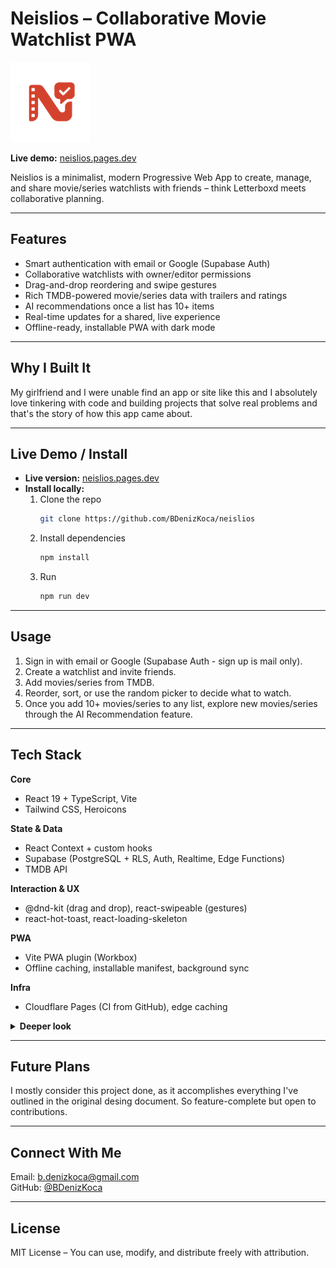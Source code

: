 # Neislios – Collaborative Movie Watchlist PWA  

![Logo](public/icons/icon-128x128.png)

**Live demo:** [neislios.pages.dev](https://neislios.pages.dev)  

Neislios is a minimalist, modern Progressive Web App to create, manage, and share movie/series watchlists with friends – think Letterboxd meets collaborative planning.

---

## Features  

- Smart authentication with email or Google (Supabase Auth)  
- Collaborative watchlists with owner/editor permissions  
- Drag-and-drop reordering and swipe gestures  
- Rich TMDB-powered movie/series data with trailers and ratings  
- AI recommendations once a list has 10+ items  
- Real-time updates for a shared, live experience  
- Offline-ready, installable PWA with dark mode  

---

## Why I Built It  
My girlfriend and I were unable find an app or site like this and I absolutely love tinkering with code and building projects that solve real problems and that's the story of how this app came about.

---

## Live Demo / Install  

- **Live version:** [neislios.pages.dev](https://neislios.pages.dev)  
- **Install locally:**  
  1. Clone the repo  
     ```bash
     git clone https://github.com/BDenizKoca/neislios
     ```  
  2. Install dependencies  
     ```bash
     npm install
     ```  
  3. Run  
     ```bash
     npm run dev
     ```  

---

## Usage  
1. Sign in with email or Google (Supabase Auth - sign up is mail only).  
2. Create a watchlist and invite friends.  
3. Add movies/series from TMDB.  
4. Reorder, sort, or use the random picker to decide what to watch.  
5. Once you add 10+ movies/series to any list, explore new movies/series through the AI Recommendation feature.

---

## Tech Stack

**Core**
- React 19 + TypeScript, Vite
- Tailwind CSS, Heroicons

**State & Data**
- React Context + custom hooks
- Supabase (PostgreSQL + RLS, Auth, Realtime, Edge Functions)
- TMDB API

**Interaction & UX**
- @dnd-kit (drag and drop), react-swipeable (gestures)
- react-hot-toast, react-loading-skeleton

**PWA**
- Vite PWA plugin (Workbox)
- Offline caching, installable manifest, background sync

**Infra**
- Cloudflare Pages (CI from GitHub), edge caching

<details>
<summary><strong>Deeper look</strong></summary>

- Routing and code-splitting with React lazy/Suspense  
- Optimistic UI for realtime updates  
- Caching layers: session/local storage for UI state, in-memory for TMDB responses  
- Type safety: strict TS, shared interfaces for Supabase rows and TMDB types  
- Error boundaries and fallback UIs  
- RLS policies to restrict reads/writes by user and membership  
</details>


---

## Future Plans

I mostly consider this project done, as it accomplishes everything I've outlined in the original desing document. So feature-complete but open to contributions.

---

## Connect With Me  
Email: [b.denizkoca@gmail.com](mailto:b.denizkoca@gmail.com)  
GitHub: [@BDenizKoca](https://github.com/BDenizKoca)  

---

## License  
MIT License – You can use, modify, and distribute freely with attribution.  
